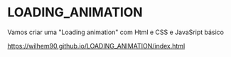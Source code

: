 # LOADING_ANIMATION
 Vamos criar uma "Loading animation" com Html e CSS e JavaSript básico 

https://wilhem90.github.io/LOADING_ANIMATION/index.html

